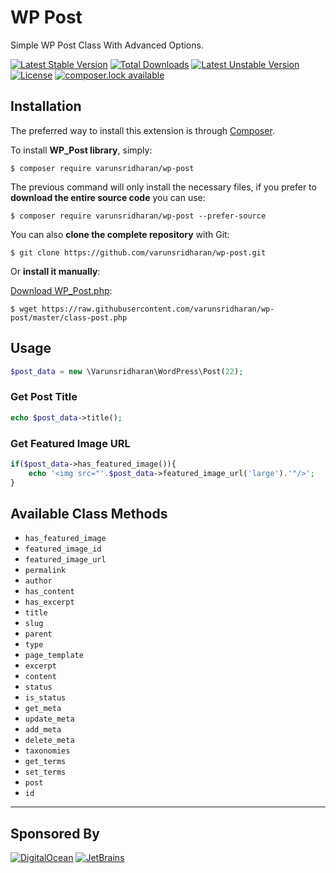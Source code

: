 # WP Post
Simple WP Post Class With Advanced Options.

[![Latest Stable Version](https://poser.pugx.org/varunsridharan/php-autoloader/version)](https://packagist.org/packages/varunsridharan/wp-post)
[![Total Downloads](https://poser.pugx.org/varunsridharan/php-autoloader/downloads)](https://packagist.org/packages/varunsridharan/wp-post)
[![Latest Unstable Version](https://poser.pugx.org/varunsridharan/php-autoloader/v/unstable)](//packagist.org/packages/varunsridharan/wp-post)
[![License](https://poser.pugx.org/varunsridharan/php-autoloader/license)](https://packagist.org/packages/varunsridharan/wp-post)
[![composer.lock available](https://poser.pugx.org/varunsridharan/php-autoloader/composerlock)](https://packagist.org/packages/varunsridharan/wp-post) 

## Installation
The preferred way to install this extension is through [Composer](http://getcomposer.org/download/).

To install **WP_Post library**, simply:

    $ composer require varunsridharan/wp-post

The previous command will only install the necessary files, if you prefer to **download the entire source code** you can use:

    $ composer require varunsridharan/wp-post --prefer-source

You can also **clone the complete repository** with Git:

    $ git clone https://github.com/varunsridharan/wp-post.git

Or **install it manually**:

[Download WP_Post.php](https://raw.githubusercontent.com/varunsridharan/wp-post/master/class-post.php):

    $ wget https://raw.githubusercontent.com/varunsridharan/wp-post/master/class-post.php

## Usage
```php
$post_data = new \Varunsridharan\WordPress\Post(22);
```

### Get Post Title
```php
echo $post_data->title();
```

### Get Featured Image URL
```php
if($post_data->has_featured_image()){
    echo '<img src="'.$post_data->featured_image_url('large').'"/>';
}
```

## Available Class Methods

* `has_featured_image`
* `featured_image_id`
* `featured_image_url`
* `permalink`
* `author`
* `has_content`
* `has_excerpt`
* `title`
* `slug`
* `parent`
* `type`
* `page_template`
* `excerpt`
* `content`
* `status`
* `is_status`
* `get_meta`
* `update_meta`
* `add_meta`
* `delete_meta`
* `taxonomies`
* `get_terms`
* `set_terms`
* `post`
* `id`


---
## Sponsored By
[![DigitalOcean](https://vsp.ams3.cdn.digitaloceanspaces.com/cdn/DO_Logo_Horizontal_Blue-small.png)](https://s.svarun.in/Ef)  [![JetBrains](https://vsp.ams3.cdn.digitaloceanspaces.com/cdn/phpstorm-small.png?v3)](https://www.jetbrains.com)
